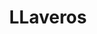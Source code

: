---
title: LLaveros
description: Llaveros personalizadas para todo el mundo
price: 7.99
images: [
    {
        url: /llavero.webp,
        alt: LLavero personalizada
    }
]
---